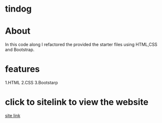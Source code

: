 # tindog

# About
In this code along I refactored the provided the starter files using HTML,CSS and Bootstrap.

# features

1.HTML
2.CSS
3.Bootstarp
 
 # click to sitelink to view the website
 [site link](https://rishitha123456789.github.io/tindog456/)